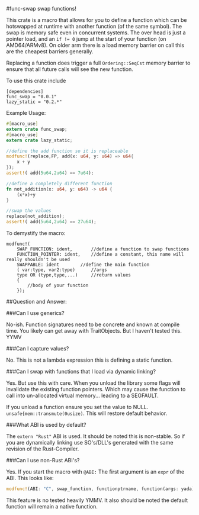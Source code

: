 #func-swap
swap functions!

This crate is a macro that allows for you to define a function which can be
hotswapped at runtime with another function (of the same symbol). The swap
is memory safe even in concurrent systems. The over head is just a pointer
load, and an `if != 0` jump at the start of your function (on AMD64/ARMv8).
On older arm there is a load memory barrier on call this are the cheapest
barriers generally.  

Replacing a function does trigger a full `Ordering::SeqCst` memory barrier
to ensure that all future calls will see the new function.

To use this crate include

```
[dependencies]
func_swap = "0.0.1"
lazy_static = "0.2.*"
```

Example Usage:

```rust
#[macro_use]
extern crate func_swap;
#[macro_use]
extern crate lazy_static;

//define the add function so it is replaceable
modfunc!(replace,FP, add(x: u64, y: u64) => u64{
	x + y
});
assert!( add(5u64,2u64) == 7u64);

//define a completely different function
fn not_addition(x: u64, y: u64) -> u64 {
	(x*x)+y
}

//swap the values
replace(not_addition);
assert!( add(5u64,2u64) == 27u64);
```

To demystify the macro:

```
modfunc!(
	SWAP_FUNCTION: ident,		//define a function to swap functions
	FUNCTION_POINTER: ident,	//define a constant, this name will really shouldn't be used
	SWAPPABLE: ident		//define the main function
	( var:type, var2:type)		//args
	type OR (type,type,...)		//return values
	{
		//body of your function
	});
```

##Question and Answer:

###Can I use generics?

No-ish. Function signatures need to be concrete and known at compile time.
You likely can get away with TraitObjects. But I haven't tested this. YYMV

###Can I capture values?

No. This is not a lambda expression this is defining a static function.

###Can I swap with functions that I load via dynamic linking?

Yes. But use this with care. When you unload the library some flags will
invalidate the existing function pointers. Which may cause the function
to call into un-allocated virtual memory... leading to a SEGFAULT. 

If you unload a function ensure you set the value to NULL. `unsafe{mem::transmute(0usize)`. This will restore default behavior.

###What ABI is used by default?

The `extern "Rust"` ABI is used. It should be noted this is non-stable. So
if you are dynamically linking use SO's/DLL's generated with the same
revision of the Rust-Compiler.

###Can I use non-Rust ABI's?

Yes. If you start the macro with `@ABI:` The first argument is an `expr` of
the ABI. This looks like:

```rust
modfunc!(ABI: "C", swap_function, functionptrname, function(args: yada)
```

This feature is no tested heavily YMMV. It also should be noted the 
default function will remain a native function. 
